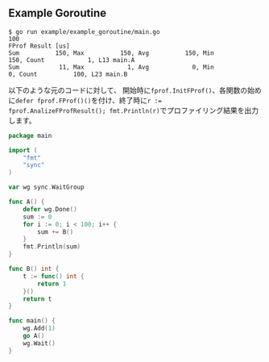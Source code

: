 ## Example Goroutine
```
$ go run example/example_goroutine/main.go 
100
FProf Result [us]
Sum          150, Max          150, Avg          150, Min          150, Count            1, L13 main.A
Sum           11, Max            1, Avg            0, Min            0, Count          100, L23 main.B
```

以下のような元のコードに対して、
開始時に`fprof.InitFProf()`、各関数の始めに`defer fprof.FProf()()`を付け、終了時に`r := fprof.AnalizeFProfResult(); fmt.Println(r)`でプロファイリング結果を出力します。

```go
package main

import (
	"fmt"
	"sync"
)

var wg sync.WaitGroup

func A() {
	defer wg.Done()
	sum := 0
	for i := 0; i < 100; i++ {
		sum += B()
	}
	fmt.Println(sum)
}

func B() int {
	t := func() int {
		return 1
	}()
	return t
}

func main() {
	wg.Add(1)
	go A()
	wg.Wait()
}

```